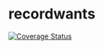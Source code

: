 # recordwants
[![Coverage Status](https://coveralls.io/repos/github/brotherlogic/recordwants/badge.svg)](https://coveralls.io/github/brotherlogic/recordwants)